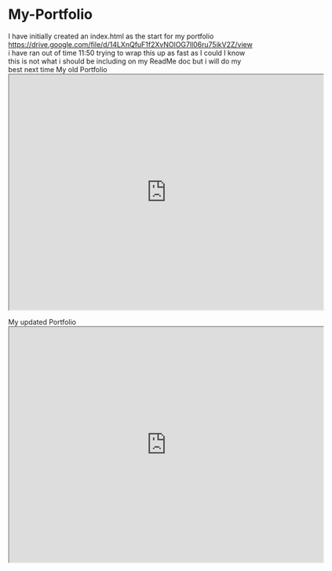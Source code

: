 # My-Portfolio
I have initially created an index.html as the start for my portfolio 
https://drive.google.com/file/d/14LXnQfuF1f2XvNOlOG7ll06ru75ikV2Z/view
i have ran out of time 11:50 trying to wrap this up as fast as I could
I know this is not what i should be including on my ReadMe doc but i will do my best next time
My old Portfolio <iframe src="https://drive.google.com/file/d/1FjXLDXGcUcWA9YNQ15bIp_6vxjAowtvn/preview" width="640" height="480"></iframe>

My updated Portfolio <iframe src="https://drive.google.com/file/d/1f-z8x8C_7q6hOKdNt-kz5rwOVuSiPAMj/preview" width="640" height="480"></iframe> 
